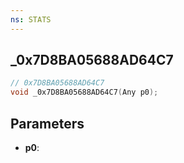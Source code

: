 ```yaml
---
ns: STATS
---
```

## _0x7D8BA05688AD64C7

```c
// 0x7D8BA05688AD64C7
void _0x7D8BA05688AD64C7(Any p0);
```


## Parameters
* **p0**: 

